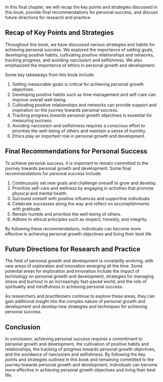 
In this final chapter, we will recap the key points and strategies discussed in this book, provide final recommendations for personal success, and discuss future directions for research and practice.

Recap of Key Points and Strategies
----------------------------------

Throughout this book, we have discussed various strategies and habits for achieving personal success. We explored the importance of setting goals, developing positive habits, cultivating positive relationships and networks, tracking progress, and avoiding narcissism and selfishness. We also emphasized the importance of ethics in personal growth and development.

Some key takeaways from this book include:

1. Setting measurable goals is critical for achieving personal growth objectives.
2. Developing positive habits such as time management and self-care can improve overall well-being.
3. Cultivating positive relationships and networks can provide support and inspiration on the journey towards personal success.
4. Tracking progress towards personal growth objectives is essential for measuring success.
5. Avoiding narcissism and selfishness requires a conscious effort to prioritize the well-being of others and maintain a sense of humility.
6. Ethics play an important role in personal growth and development.

Final Recommendations for Personal Success
------------------------------------------

To achieve personal success, it is important to remain committed to the journey towards personal growth and development. Some final recommendations for personal success include:

1. Continuously set new goals and challenge oneself to grow and develop.
2. Prioritize self-care and wellness by engaging in activities that promote physical and mental health.
3. Surround oneself with positive influences and supportive individuals.
4. Celebrate successes along the way and reflect on accomplishments with gratitude.
5. Remain humble and prioritize the well-being of others.
6. Adhere to ethical principles such as respect, honesty, and integrity.

By following these recommendations, individuals can become more effective in achieving personal growth objectives and living their best life.

Future Directions for Research and Practice
-------------------------------------------

The field of personal growth and development is constantly evolving, with new areas of exploration and innovation emerging all the time. Some potential areas for exploration and innovation include the impact of technology on personal growth and development, strategies for managing stress and burnout in an increasingly fast-paced world, and the role of spirituality and mindfulness in achieving personal success.

As researchers and practitioners continue to explore these areas, they can gain additional insight into the complex nature of personal growth and development and develop new strategies and techniques for achieving personal success.

Conclusion
----------

In conclusion, achieving personal success requires a commitment to personal growth and development, the cultivation of positive habits and relationships, the tracking of progress towards personal growth objectives, and the avoidance of narcissism and selfishness. By following the key points and strategies outlined in this book and remaining committed to the journey towards personal growth and development, individuals can become more effective in achieving personal growth objectives and living their best life.
